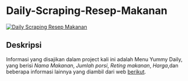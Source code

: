 # Daily-Scraping-Resep-Makanan
[![Daily Scraping Resep Makanan](https://github.com/sta1562/mongo-covid/actions/workflows/covid-scrape.yml/badge.svg)](https://github.com/sta1562/mongo-covid/actions/workflows/covid-scrape.yml)

## Deskripsi 
Informasi yang disajikan dalam project kali ini adalah Menu Yummy Daily, yang berisi *Nama Makanan*, *Jumlah porsi*, *Reting makanan*, *Harga*,dan beberapa informasi lainnya yang diambil dari web [berikut]([https://www.iqair.com/indonesia/west-java/bogor](https://www.yummy.co.id/)).
